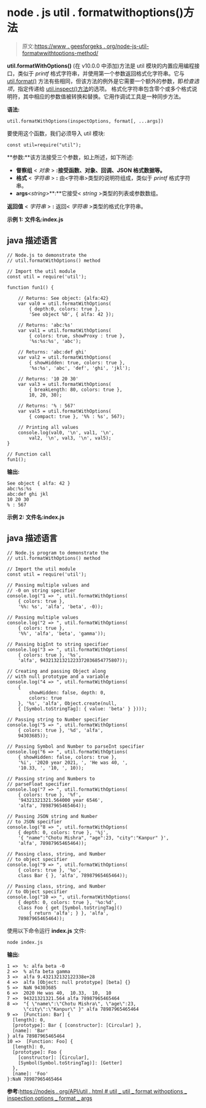 # node . js util . formatwithoptions()方法

> 原文:[https://www . geesforgeks . org/node-js-util-formatwwithtoptions-method/](https://www.geeksforgeeks.org/node-js-util-formatwithoptions-method/)

**util.formatWithOptions()** (在 v10.0.0 中添加)方法是 util 模块的内置应用编程接口，类似于 *printf* 格式字符串，并使用第一个参数返回格式化字符串。它与 [util.format()](https://www.geeksforgeeks.org/node-js-util-format-method/) 方法有些相同，但该方法的例外是它需要一个额外的参数，即*检查选项*，指定传递给 [util.inspect()方法](https://www.geeksforgeeks.org/node-js-util-inspect-method/)的选项。
格式化字符串包含零个或多个格式说明符，其中相应的参数值被转换和替换。它用作调试工具是一种同步方法。

**语法:**

```
util.formatWithOptions(inspectOptions, format[, ...args])
```

要使用这个函数，我们必须导入 util 模块:

```
const util=require("util");   
```

**参数:**该方法接受三个参数，如上所述，如下所述:

*   **督察组** < *对象* > **:接受函数、对象、回调、JSON 格式数据等。**
*   **格式** < *字符串* > **:** 由<字符串>类型的说明符组成，类似于 *printf* 格式字符串。
*   **args**<*string*>**:**它接受< *string* >类型的列表或参数数组。

**返回值** < *字符串* > **:** 返回< *字符串* >类型的格式化字符串。

**示例 1:** **文件名:index.js**

## java 描述语言

```
// Node.js to demonstrate the
// util.formatWithOptions() method

// Import the util module
const util = require('util');

function fun1() {

    // Returns: See object: {alfa:42}
    var val0 = util.formatWithOptions(
        { depth:0, colors: true },
        'See object %O', { alfa: 42 });

    // Returns: 'abc:%s'
    var val1 = util.formatWithOptions(
        { colors: true, showProxy : true },
        '%s:%s:%s', 'abc');

    // Returns: 'abc:def ghi'
    var val2 = util.formatWithOptions(
        { showHidden: true, colors: true },
        '%s:%s', 'abc', 'def', 'ghi', 'jkl');

    // Returns: '10 20 30'
    var val3 = util.formatWithOptions(
        { breakLength: 80, colors: true },
        10, 20, 30);

    // Returns: '% : 567'
    var val5 = util.formatWithOptions(
        { compact: true }, '%% : %s', 567);

    // Printing all values
    console.log(val0, '\n', val1, '\n',
        val2, '\n', val3, '\n', val5);
}

// Function call
fun1();
```

**输出:**

```
See object { alfa: 42 } 
abc:%s:%s 
abc:def ghi jkl        
10 20 30 
% : 567
```

**示例 2:** **文件名:index.js**

## java 描述语言

```
// Node.js program to demonstrate the
// util.formatWithOptions() method

// Import the util module
const util = require('util');

// Passing multiple values and
// -0 on string specifier
console.log("1 => ", util.formatWithOptions(
    { colors: true },
    '%%: %s', 'alfa', 'beta', -0));

// Passing multiple values
console.log("2 => ", util.formatWithOptions(
    { colors: true },
    '%%', 'alfa', 'beta', 'gamma'));

// Passing bigInt to string specifier
console.log("3 => ", util.formatWithOptions(
    { colors: true }, '%s',
    'alfa', 94321321321223372036854775807));

// Creating and passing Object along
// with null prototype and a variable
console.log("4 => ", util.formatWithOptions(
    {
        showHidden: false, depth: 0,
        colors: true
    }, '%s', 'alfa', Object.create(null,
    { [Symbol.toStringTag]: { value: 'beta' } })));

// Passing string to Number specifier
console.log("5 => ", util.formatWithOptions(
    { colors: true }, '%d', 'alfa',
    94303685));

// Passing Symbol and Number to parseInt specifier
console.log("6 => ", util.formatWithOptions(
    { showHidden: false, colors: true },
    '%i', '2020 year 2021, ', 'He was 40, ',
    '10.33, ', '10, ', 10));

// Passing string and Numbers to
// parseFloat specifier
console.log("7 => ", util.formatWithOptions(
    { colors: true }, '%f',
    '94321321321.564000 year 6546',
    'alfa', 78987965465464));

// Passing JSON string and Number
// to JSON specifier
console.log("8 => ", util.formatWithOptions(
    { depth: 0, colors: true }, '%j',
    '{ "name":"Chotu Mishra", "age":23, "city":"Kanpur" }',
    'alfa', 78987965465464));

// Passing class, string, and Number
// to object specifier
console.log("9 => ", util.formatWithOptions(
    { colors: true }, '%o',
    class Bar { }, 'alfa', 78987965465464));

// Passing class, string, and Number
// to Object specifier
console.log("10 => ", util.formatWithOptions(
    { depth: 0, colors: true }, '%o:%d',
    class Foo { get [Symbol.toStringTag]()
        { return 'alfa'; } }, 'alfa',
    78987965465464));
```

使用以下命令运行 **index.js** 文件:

```
node index.js
```

**输出:**

```
1 =>  %: alfa beta -0
2 =>  % alfa beta gamma
3 =>  alfa 9.432132132122338e+28
4 =>  alfa [Object: null prototype] [beta] {}
5 =>  NaN 94303685
6 =>  2020 He was 40,  10.33,  10,  10
7 =>  94321321321.564 alfa 78987965465464
8 =>  "{ \"name\":\"Chotu Mishra\", \"age\":23, 
      \"city\":\"Kanpur\" }" alfa 78987965465464
9 =>  [Function: Bar] {
  [length]: 0,
  [prototype]: Bar { [constructor]: [Circular] },
  [name]: 'Bar'
} alfa 78987965465464
10 =>  [Function: Foo] {
  [length]: 0,
  [prototype]: Foo {
    [constructor]: [Circular],
    [Symbol(Symbol.toStringTag)]: [Getter]
  },
  [name]: 'Foo'
}:NaN 78987965465464
```

**参考:**[https://nodejs . org/API/util . html # util _ util _ format withoptions _ inspection options _ format _ args](https://nodejs.org/api/util.html#util_util_formatwithoptions_inspectoptions_format_args)